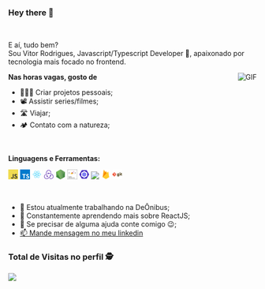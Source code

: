 
### Hey there 👋

<br />

E aí, tudo bem?<br/>
Sou Vitor Rodrigues, Javascript/Typescript Developer 🚀, apaixonado por tecnologia mais focado no frontend.

<img align="right" alt="GIF" src="https://media.giphy.com/media/v1.Y2lkPTc5MGI3NjExM3RxeHF2dmRybzh6OHQwNWhxd3piNjlzcTFwd2hicXV2b3N1NDR0dyZlcD12MV9pbnRlcm5hbF9naWZfYnlfaWQmY3Q9Zw/bGgsc5mWoryfgKBx1u/giphy.gif" />

**Nas horas vagas, gosto de**
- 👨🏻‍💻 Criar projetos pessoais;
- 📽️ Assistir series/filmes;
- 🛣️ Viajar;
- 🏕️ Contato com a natureza;

</br>

**Linguagens e Ferramentas:**

<code><img height="20" src="https://raw.githubusercontent.com/github/explore/80688e429a7d4ef2fca1e82350fe8e3517d3494d/topics/javascript/javascript.png"></code>
<code><img height="20" src="https://raw.githubusercontent.com/github/explore/80688e429a7d4ef2fca1e82350fe8e3517d3494d/topics/typescript/typescript.png"></code>
<code><img height="20" src="https://raw.githubusercontent.com/github/explore/80688e429a7d4ef2fca1e82350fe8e3517d3494d/topics/react/react.png"></code>
<code><img height="20" src="https://raw.githubusercontent.com/github/explore/80688e429a7d4ef2fca1e82350fe8e3517d3494d/topics/redux/redux.png"></code>
<code><img height="20" src="https://raw.githubusercontent.com/github/explore/80688e429a7d4ef2fca1e82350fe8e3517d3494d/topics/nodejs/nodejs.png"></code>
<code><img height="20" src="https://raw.githubusercontent.com/github/explore/80688e429a7d4ef2fca1e82350fe8e3517d3494d/topics/styled-components/styled-components.png"></code>
<code><img height="20" src="https://raw.githubusercontent.com/github/explore/80688e429a7d4ef2fca1e82350fe8e3517d3494d/topics/eslint/eslint.png"></code>
<code><img height="20" src="https://user-images.githubusercontent.com/24623425/36042969-f87531d4-0d8a-11e8-9dee-e87ab8c6a9e3.png"/></code>
<code><img height="20" src="https://raw.githubusercontent.com/github/explore/80688e429a7d4ef2fca1e82350fe8e3517d3494d/topics/firebase/firebase.png"></code>
<code><img height="20" src="https://raw.githubusercontent.com/github/explore/80688e429a7d4ef2fca1e82350fe8e3517d3494d/topics/git/git.png"></code>

</br>

- 🔭 Estou atualmente trabalhando na DeÔnibus;
- 🌱 Constantemente aprendendo mais sobre ReactJS;
- 💬 Se precisar de alguma ajuda conte comigo 😉;
- <a href="https://www.linkedin.com/in/virtorodrigues/">📫 Mande mensagem no meu linkedin</a> 



### Total de Visitas no perfil :detective: <br>

 <p align="left"> 
   <img alingn="center" src="https://profile-counter.glitch.me/virtorodrigues/count.svg" />
 </p>
 


<!--
**virtorodrigues/virtorodrigues** is a ✨ _special_ ✨ repository because its `README.md` (this file) appears on your GitHub profile.

Here are some ideas to get you started:

- 🔭 I’m currently working on ...
- 🌱 I’m currently learning ...
- 👯 I’m looking to collaborate on ...
- 🤔 I’m looking for help with ...
- 💬 Ask me about ...
- 📫 How to reach me: ...
- 😄 Pronouns: ...
- ⚡ Fun fact: ...
-->

